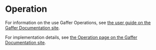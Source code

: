 # Operation

For information on the use Gaffer Operations, see [the user guide on the Gaffer Documentation site](https://gchq.github.io/gaffer-doc/latest/getting-started/basics/).

For implementation details, see [the Operation page on the Gaffer Documentation site](https://gchq.github.io/gaffer-doc/latest/dev/operation/).
